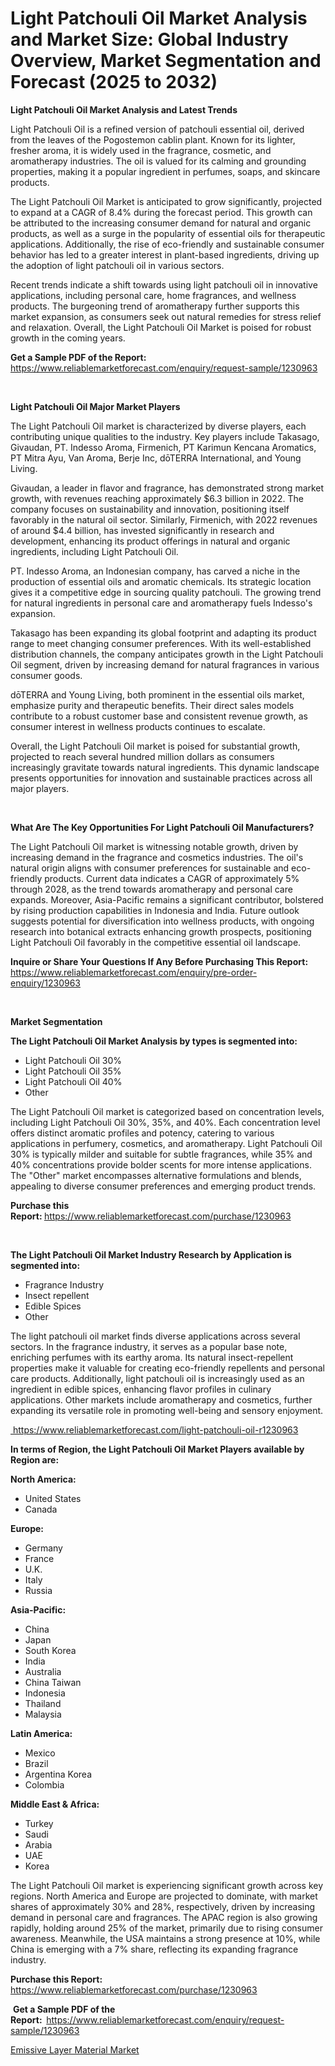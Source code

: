 <p><h1>Light Patchouli Oil Market Analysis and Market Size: Global Industry Overview, Market Segmentation and Forecast (2025 to 2032)</h1></p><p><strong>Light Patchouli Oil Market Analysis and Latest Trends</strong></p>
<p><p>Light Patchouli Oil is a refined version of patchouli essential oil, derived from the leaves of the Pogostemon cablin plant. Known for its lighter, fresher aroma, it is widely used in the fragrance, cosmetic, and aromatherapy industries. The oil is valued for its calming and grounding properties, making it a popular ingredient in perfumes, soaps, and skincare products.</p><p>The Light Patchouli Oil Market is anticipated to grow significantly, projected to expand at a CAGR of 8.4% during the forecast period. This growth can be attributed to the increasing consumer demand for natural and organic products, as well as a surge in the popularity of essential oils for therapeutic applications. Additionally, the rise of eco-friendly and sustainable consumer behavior has led to a greater interest in plant-based ingredients, driving up the adoption of light patchouli oil in various sectors.</p><p>Recent trends indicate a shift towards using light patchouli oil in innovative applications, including personal care, home fragrances, and wellness products. The burgeoning trend of aromatherapy further supports this market expansion, as consumers seek out natural remedies for stress relief and relaxation. Overall, the Light Patchouli Oil Market is poised for robust growth in the coming years.</p></p>
<p><strong>Get a Sample PDF of the Report:&nbsp;</strong> <a href="https://www.reliablemarketforecast.com/enquiry/request-sample/1230963?utm_campaign=2929&utm_medium=2&utm_source=Github&utm_content=ia&utm_term=03042025&utm_id=light-patchouli-oil">https://www.reliablemarketforecast.com/enquiry/request-sample/1230963</a></p>
<p>&nbsp;</p>
<p><strong>Light Patchouli Oil Major Market Players</strong></p>
<p><p>The Light Patchouli Oil market is characterized by diverse players, each contributing unique qualities to the industry. Key players include Takasago, Givaudan, PT. Indesso Aroma, Firmenich, PT Karimun Kencana Aromatics, PT Mitra Ayu, Van Aroma, Berje Inc, dōTERRA International, and Young Living. </p><p>Givaudan, a leader in flavor and fragrance, has demonstrated strong market growth, with revenues reaching approximately $6.3 billion in 2022. The company focuses on sustainability and innovation, positioning itself favorably in the natural oil sector. Similarly, Firmenich, with 2022 revenues of around $4.4 billion, has invested significantly in research and development, enhancing its product offerings in natural and organic ingredients, including Light Patchouli Oil.</p><p>PT. Indesso Aroma, an Indonesian company, has carved a niche in the production of essential oils and aromatic chemicals. Its strategic location gives it a competitive edge in sourcing quality patchouli. The growing trend for natural ingredients in personal care and aromatherapy fuels Indesso's expansion.</p><p>Takasago has been expanding its global footprint and adapting its product range to meet changing consumer preferences. With its well-established distribution channels, the company anticipates growth in the Light Patchouli Oil segment, driven by increasing demand for natural fragrances in various consumer goods.</p><p>dōTERRA and Young Living, both prominent in the essential oils market, emphasize purity and therapeutic benefits. Their direct sales models contribute to a robust customer base and consistent revenue growth, as consumer interest in wellness products continues to escalate.</p><p>Overall, the Light Patchouli Oil market is poised for substantial growth, projected to reach several hundred million dollars as consumers increasingly gravitate towards natural ingredients. This dynamic landscape presents opportunities for innovation and sustainable practices across all major players.</p></p>
<p>&nbsp;</p>
<p><strong>What Are The Key Opportunities For Light Patchouli Oil Manufacturers?</strong></p>
<p><p>The Light Patchouli Oil market is witnessing notable growth, driven by increasing demand in the fragrance and cosmetics industries. The oil's natural origin aligns with consumer preferences for sustainable and eco-friendly products. Current data indicates a CAGR of approximately 5% through 2028, as the trend towards aromatherapy and personal care expands. Moreover, Asia-Pacific remains a significant contributor, bolstered by rising production capabilities in Indonesia and India. Future outlook suggests potential for diversification into wellness products, with ongoing research into botanical extracts enhancing growth prospects, positioning Light Patchouli Oil favorably in the competitive essential oil landscape.</p></p>
<p><strong>Inquire or Share Your Questions If Any Before Purchasing This Report:</strong> <a href="https://www.reliablemarketforecast.com/enquiry/pre-order-enquiry/1230963?utm_campaign=2929&utm_medium=2&utm_source=Github&utm_content=ia&utm_term=03042025&utm_id=light-patchouli-oil">https://www.reliablemarketforecast.com/enquiry/pre-order-enquiry/1230963</a></p>
<p>&nbsp;</p>
<p><strong>Market Segmentation</strong></p>
<p><strong>The Light Patchouli Oil Market Analysis by types is segmented into:</strong></p>
<p><ul><li>Light Patchouli Oil 30%</li><li>Light Patchouli Oil 35%</li><li>Light Patchouli Oil 40%</li><li>Other</li></ul></p>
<p><p>The Light Patchouli Oil market is categorized based on concentration levels, including Light Patchouli Oil 30%, 35%, and 40%. Each concentration level offers distinct aromatic profiles and potency, catering to various applications in perfumery, cosmetics, and aromatherapy. Light Patchouli Oil 30% is typically milder and suitable for subtle fragrances, while 35% and 40% concentrations provide bolder scents for more intense applications. The "Other" market encompasses alternative formulations and blends, appealing to diverse consumer preferences and emerging product trends.</p></p>
<p><strong>Purchase this Report:&nbsp;</strong><a href="https://www.reliablemarketforecast.com/purchase/1230963?utm_campaign=2929&utm_medium=2&utm_source=Github&utm_content=ia&utm_term=03042025&utm_id=light-patchouli-oil">https://www.reliablemarketforecast.com/purchase/1230963</a></p>
<p>&nbsp;</p>
<p><strong>The Light Patchouli Oil Market Industry Research by Application is segmented into:</strong></p>
<p><ul><li>Fragrance Industry</li><li>Insect repellent</li><li>Edible Spices</li><li>Other</li></ul></p>
<p><p>The light patchouli oil market finds diverse applications across several sectors. In the fragrance industry, it serves as a popular base note, enriching perfumes with its earthy aroma. Its natural insect-repellent properties make it valuable for creating eco-friendly repellents and personal care products. Additionally, light patchouli oil is increasingly used as an ingredient in edible spices, enhancing flavor profiles in culinary applications. Other markets include aromatherapy and cosmetics, further expanding its versatile role in promoting well-being and sensory enjoyment.</p></p>
<p><a href="https://www.reliablemarketforecast.com/light-patchouli-oil-r1230963?utm_campaign=2929&utm_medium=2&utm_source=Github&utm_content=ia&utm_term=03042025&utm_id=light-patchouli-oil">&nbsp;https://www.reliablemarketforecast.com/light-patchouli-oil-r1230963</a></p>
<p><strong>In terms of Region, the Light Patchouli Oil Market Players available by Region are:</strong></p>
<p>
    <p> <strong> North America: </strong>
        <ul>
            <li>United States</li>
            <li>Canada</li>
        </ul>
        </p> 
    <p> <strong> Europe: </strong>
        <ul>
            <li>Germany</li>
            <li>France</li>
            <li>U.K.</li>
            <li>Italy</li>
            <li>Russia</li>
        </ul>
        </p> 
    <p> <strong> Asia-Pacific: </strong>
        <ul>
            <li>China</li>
            <li>Japan</li>
            <li>South Korea</li>
            <li>India</li>
            <li>Australia</li>
            <li>China Taiwan</li>
            <li>Indonesia</li>
            <li>Thailand</li>
            <li>Malaysia</li>
        </ul>
        </p> 
    <p> <strong> Latin America: </strong>
        <ul>
            <li>Mexico</li>
            <li>Brazil</li>
            <li>Argentina Korea</li>
            <li>Colombia</li>
        </ul>
        </p> 
    <p> <strong> Middle East & Africa: </strong>
        <ul>
            <li>Turkey</li>
            <li>Saudi</li>
            <li>Arabia</li>
            <li>UAE</li>
            <li>Korea</li>
        </ul>
    </p>
    </p>
<p><p>The Light Patchouli Oil market is experiencing significant growth across key regions. North America and Europe are projected to dominate, with market shares of approximately 30% and 28%, respectively, driven by increasing demand in personal care and fragrances. The APAC region is also growing rapidly, holding around 25% of the market, primarily due to rising consumer awareness. Meanwhile, the USA maintains a strong presence at 10%, while China is emerging with a 7% share, reflecting its expanding fragrance industry.</p></p>
<p><strong>Purchase this Report: </strong><a href="https://www.reliablemarketforecast.com/purchase/1230963?utm_campaign=2929&utm_medium=2&utm_source=Github&utm_content=ia&utm_term=03042025&utm_id=light-patchouli-oil">https://www.reliablemarketforecast.com/purchase/1230963</a></p>
<p>&nbsp;<strong>Get a Sample PDF of the Report:&nbsp;&nbsp;</strong><a href="https://www.reliablemarketforecast.com/enquiry/request-sample/1230963?utm_campaign=2929&utm_medium=2&utm_source=Github&utm_content=ia&utm_term=03042025&utm_id=light-patchouli-oil">https://www.reliablemarketforecast.com/enquiry/request-sample/1230963</a></p>
<p><strong></strong></p>
<p><p><a href="https://github.com/ezahdyre/Market-Research-Report-List-1/blob/main/emissive-layer-material-market.md?utm_campaign=2929&utm_medium=2&utm_source=Github&utm_content=ia&utm_term=03042025&utm_id=light-patchouli-oil">Emissive Layer Material Market</a></p></p>